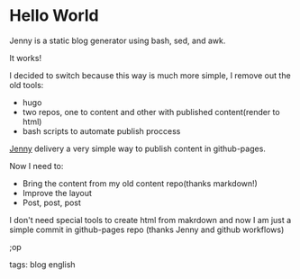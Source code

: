 # Hello World

Jenny is a static blog generator using bash, sed, and awk.

It works!

I decided to switch because this way is much more simple, I remove out the old tools:

  * hugo
  * two repos, one to content and other with published content(render to html)
  * bash scripts to automate publish proccess

[Jenny](https://github.com/hmngwy/jenny) delivery a very simple way to publish content in github-pages.

Now I need to:

  * Bring the content from my old content repo(thanks markdown!)
  * Improve the layout
  * Post, post, post

I don't need special tools to create html from makrdown and now I am just a simple commit in github-pages repo
(thanks Jenny and github workflows)

;op

tags: blog english
